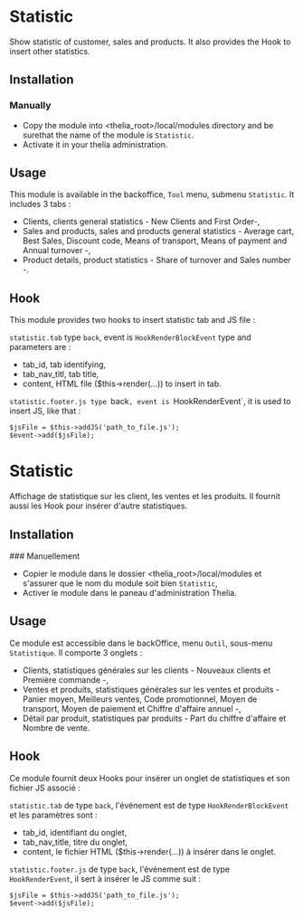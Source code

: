 # Statistic 
Show statistic of customer, sales and products. It also provides the Hook to insert other statistics.

## Installation

### Manually
* Copy the module into <thelia_root>/local/modules directory and be surethat the name of the module is `Statistic`.
* Activate it in your thelia administration.

## Usage
This module is available in the backoffice, `Tool` menu, submenu `Statistic`.
It includes 3 tabs :
* Clients,  clients general statistics - New Clients and First Order-,
* Sales and products, sales and products general statistics - Average cart, Best Sales, Discount code, Means of transport,
 Means of payment and Annual turnover -,
* Product details, product statistics -  Share of turnover and Sales number -.

## Hook 
This module provides two hooks to insert statistic tab and JS file :

`statistic.tab` type `back`, event is `HookRenderBlockEvent` type and parameters are :
* tab_id, tab identifying,
* tab_nav_titl, tab title,
* content, HTML file ($this->render(...)) to insert in tab.

`statistic.footer.js type `back`, event is `HookRenderEvent`, it is used to insert JS, like that :

    $jsFile = $this->addJS('path_to_file.js');
    $event->add($jsFile);
       
    
# Statistic
Affichage de statistique sur les client, les ventes et les produits. Il fournit aussi les Hook pour insérer d'autre 
statistiques.

## Installation

### Manuellement 
* Copier le module dans le dossier <thelia_root>/local/modules et s'assurer que le nom du module soit bien `Statistic`,
* Activer le module dans le paneau d'administration Thelia.

## Usage
Ce module est accessible dans le backOffice, menu `Outil`, sous-menu `Statistique`.
Il comporte 3 onglets :
* Clients, statistiques générales sur les clients - Nouveaux clients et Première commande -,
* Ventes et produits, statistiques générales sur les ventes et produits - Panier moyen, Meilleurs ventes, Code promotionnel,
 Moyen de transport, Moyen de paiement et Chiffre d'affaire annuel -,
* Détail par produit, statistiques par produits - Part du chiffre d'affaire et Nombre de vente.

## Hook
Ce module fournit deux Hooks pour insérer un onglet de statistiques et son fichier JS associé :

`statistic.tab` de type `back`, l'événement est de type `HookRenderBlockEvent` et les paramètres sont :
* tab_id, identifiant du onglet,
* tab_nav_title, titre du onglet,
* content, le fichier HTML ($this->render(...)) à insérer dans le onglet.

`statistic.footer.js` de type `back`, l'événement est de type `HookRenderEvent`, il sert à insérer le JS comme suit :
    
    $jsFile = $this->addJS('path_to_file.js');
    $event->add($jsFile);

